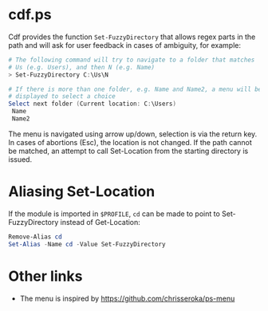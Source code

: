 # cdf.ps

Cdf provides the function `Set-FuzzyDirectory` that allows regex parts in the
path and will ask for user feedback in cases of ambiguity, for example:

```powershell
# The following command will try to navigate to a folder that matches
# Us (e.g. Users), and then N (e.g. Name)
> Set-FuzzyDirectory C:\Us\N

# If there is more than one folder, e.g. Name and Name2, a menu will be
# displayed to select a choice
Select next folder (Current location: C:\Users)
 Name
 Name2
```

The menu is navigated using arrow up/down, selection is via the return key. In
cases of abortions (Esc), the location is not changed.
If the path cannot be matched, an attempt to call Set-Location from the starting
directory is issued.

# Aliasing Set-Location
If the module is imported in `$PROFILE`, `cd` can be made to point to
Set-FuzzyDirectory instead of Get-Location:

```powershell
Remove-Alias cd
Set-Alias -Name cd -Value Set-FuzzyDirectory
```

# Other links
- The menu is inspired by https://github.com/chrisseroka/ps-menu
